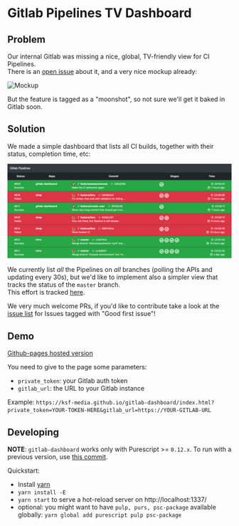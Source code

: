 # Gitlab Pipelines TV Dashboard

## Problem

Our internal Gitlab was missing a nice, global, TV-friendly view for CI Pipelines.  
There is an [open issue](https://gitlab.com/gitlab-org/gitlab-ce/issues/3235) about it,
and a very nice mockup already:

![Mockup](https://gitlab.com/gitlab-org/gitlab-ce/uploads/2bf850dee70767bc4dac47f7d605dfd0/Artboard_1_Copy_3.png)

But the feature is tagged as a "moonshot", so not sure we'll get it baked in Gitlab soon.

## Solution

We made a simple dashboard that lists all CI builds, together with their status, completion time, etc:

![Screenshot](/screenshot.png)

We currently list _all_ the Pipelines on _all_ branches (polling the APIs and updating every 30s),
but we'd like to implement also a simpler view that tracks the status of the `master` branch.  
This effort is tracked [here](https://github.com/KSF-Media/gitlab-dashboard/issues/13).

We very much welcome PRs, if you'd like to contribute take a look at the [issue list](https://github.com/KSF-Media/gitlab-dashboard/issues)
for Issues tagged with "Good first issue"!

## Demo

[Github-pages hosted version](https://ksf-media.github.io/gitlab-dashboard/)

You need to give to the page some parameters:
- `private_token`: your Gitlab auth token
- `gitlab_url`: the URL to your Gitlab instance

Example: `https://ksf-media.github.io/gitlab-dashboard/index.html?private_token=YOUR-TOKEN-HERE&gitlab_url=https://YOUR-GITLAB-URL`

## Developing

**NOTE**: `gitlab-dashboard` works only with Purescript >= `0.12.x`. To run with a previous version, use [this commit](https://github.com/KSF-Media/gitlab-dashboard/tree/dfec798e1e3a91bde961e53a77f4d523ea460639).

Quickstart:
- Install [yarn](https://yarnpkg.com/lang/en/docs/install/)
- `yarn install -E`
- `yarn start` to serve a hot-reload server on http://localhost:1337/
- optional: you might want to have `pulp, purs, psc-package` available globally: `yarn global add purescript pulp psc-package`
